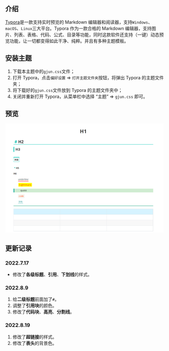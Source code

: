 ## 介绍
[Typora](https://www.typora.io/)是一款支持实时预览的 Markdown 编辑器和阅读器，支持`Windows`、`macOS`、`Linux`三大平台。Typora 作为一款合格的 Markdown 编辑器，支持图片、列表、表格、代码、公式、目录等功能，同时这款软件还支持（一键）动态预览功能，让一切都变得如此干净、纯粹。并且有多种主题模板。

## 安装主题
1. 下载本主题中的`gjun.css`文件；
2. 打开 Typora，点击`偏好设置` => `打开主题文件夹`按钮，将弹出 Typora 的主题文件夹；
3. 将下载好的`gjun.css`文件放到 Typora 的主题文件夹中；
4. 关闭并重新打开 Typora，从菜单栏中选择 “主题” => `gjun.css` 即可。

## 预览
![image](image/v3.png)

## 更新记录
### 2022.7.17
- 修改了**各级标题**、**引用**、**下划线**的样式。

### 2022.8.9
1. 给**二级标题**前面加了`#`。
3. 调整了**引用块**的颜色。
4. 修改了**代码块**、**高亮**、**分割线**。

### 2022.8.19
1. 修改了**超链接**的样式。
2. 修改了**表头**的背景色。
